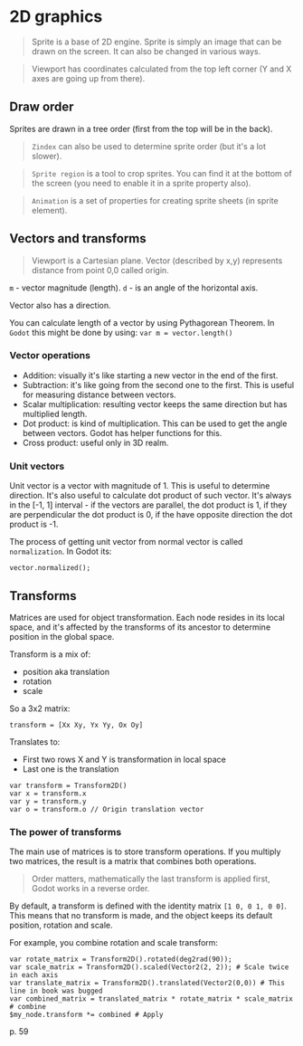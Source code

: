 # 2D graphics

> Sprite is a base of 2D engine. Sprite is simply an image that can be drawn on the screen. It can also be changed in various ways. 

> Viewport has coordinates calculated from the top left corner (Y and X axes are going up from there).

## Draw order

Sprites are drawn in a tree order (first from the top will be in the back).

> `Zindex` can also be used to determine sprite order (but it's a lot slower).

> `Sprite region` is a tool to crop sprites. You can find it at the bottom of the screen (you need to enable it in a sprite property also).

> `Animation` is a set of properties for creating sprite sheets (in sprite element).

## Vectors and transforms

> Viewport is a Cartesian plane. Vector (described by x,y) represents distance from point 0,0 called origin. 

`m` - vector magnitude (length).
`d` - is an angle of the horizontal axis.

Vector also has a direction.

You can calculate length of a vector by using Pythagorean Theorem. In `Godot` this might be done by using: `var m = vector.length()`

### Vector operations

* Addition: visually it's like starting a new vector in the end of the first.
* Subtraction: it's like going from the second one to the first. This is useful for measuring distance between vectors.
* Scalar multiplication: resulting vector keeps the same direction but has multiplied length.
* Dot product: is kind of multiplication. This can be used to get the angle between vectors. Godot has helper functions for this. 
* Cross product: useful only in 3D realm. 

### Unit vectors

Unit vector is a vector with magnitude of 1. This is useful to determine direction. It's also useful to calculate dot product of such vector. It's always in the [-1, 1] interval - if the vectors are parallel, the dot product is 1, if they are perpendicular the dot product is 0, if the have opposite direction the dot product is -1. 

The process of getting unit vector from normal vector is called `normalization`. In Godot its:

```
vector.normalized();
```

## Transforms

Matrices are used for object transformation. Each node resides in its local space, and it's affected by the transforms of its ancestor to determine position in the global space.

Transform is a mix of:
* position aka translation
* rotation
* scale

So a 3x2 matrix:

```
transform = [Xx Xy, Yx Yy, Ox Oy]
```

Translates to:
* First two rows X and Y is transformation in local space
* Last one is the translation

```
var transform = Transform2D()
var x = transform.x
var y = transform.y
var o = transform.o // Origin translation vector
```

### The power of transforms

The main use of matrices is to store transform operations. If you multiply two matrices, the result is a matrix that combines both operations. 

> Order matters, mathematically the last transform is applied first, Godot works in a reverse order. 


By default, a transform is defined with the identity matrix `[1 0, 0 1, 0 0]`. This means that no transform is made, and the object keeps its default position, rotation and scale.

For example, you combine rotation and scale transform:

```
var rotate_matrix = Transform2D().rotated(deg2rad(90));
var scale_matrix = Transform2D().scaled(Vector2(2, 2)); # Scale twice in each axis
var translate_matrix = Transform2D().translated(Vector2(0,0)) # This line in book was bugged
var combined_matrix = translated_matrix * rotate_matrix * scale_matrix # combine
$my_node.transform *= combined # Apply
```

p. 59